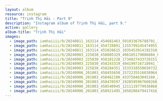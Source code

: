```yaml
---
layout: album
resource: instagram
title: "Trịnh Thị Hải - Part 9"
description: "Instagram album of Trịnh Thị Hải, part 9."
active: gallery
album-title: "Trịnh Thị Hải"
images:
  - image_path: iamhaiiii/9/20240811_163114_454681463_591033676788791_1078502200215441798_n.jpg
  - image_path: iamhaiiii/9/20240811_163114_454728891_1155799245474955_4723305817143607349_n.jpg
  - image_path: iamhaiiii/9/20240811_163114_455028615_1035453914192310_8893432855407698981_n.jpg
  - image_path: iamhaiiii/9/20240903_225830_458085329_496105179806884_6227514795342233431_n.jpg
  - image_path: iamhaiiii/9/20240903_225830_458181228_1734827433720151_622318191785525437_n.jpg
  - image_path: iamhaiiii/9/20240903_225830_458243319_494199716718941_7013483364630562094_n.jpg
  - image_path: iamhaiiii/9/20240903_225830_458284351_1533318550650732_4305401084162888234_n.jpg
  - image_path: iamhaiiii/9/20240906_201003_458455650_1572235516838964_7792728023350104674_n.jpg
  - image_path: iamhaiiii/9/20240906_201003_458462100_433758463045160_2037237798371877683_n.jpg
  - image_path: iamhaiiii/9/20240906_201003_458478597_1928595967660268_4215528271449347489_n.jpg
  - image_path: iamhaiiii/9/20240906_201003_458540945_1211119779936868_2033102353080721242_n.jpg
  - image_path: iamhaiiii/9/20240906_201003_458921495_1050208479417416_670401411553955777_n.jpg
---
```


